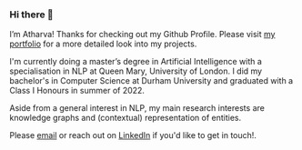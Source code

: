 ### Hi there 👋

I’m Atharva! Thanks for checking out my Github Profile. Please visit [my portfolio](https://www.atharvacodes.ml/) for a more detailed look into my projects.

I'm currently doing a master’s degree in Artificial Intelligence with a specialisation in NLP at Queen Mary, University of London. I did my bachelor's in Computer Science at Durham University and graduated with a Class I Honours in summer of 2022.

Aside from a general interest in NLP, my main research interests are knowledge graphs and (contextual) representation of entities.

Please [email](mainto:atharvatidke80@gmail.com) or reach out on [LinkedIn](https://www.linkedin.com/in/atharvat80/) if you'd like to get in touch!.
